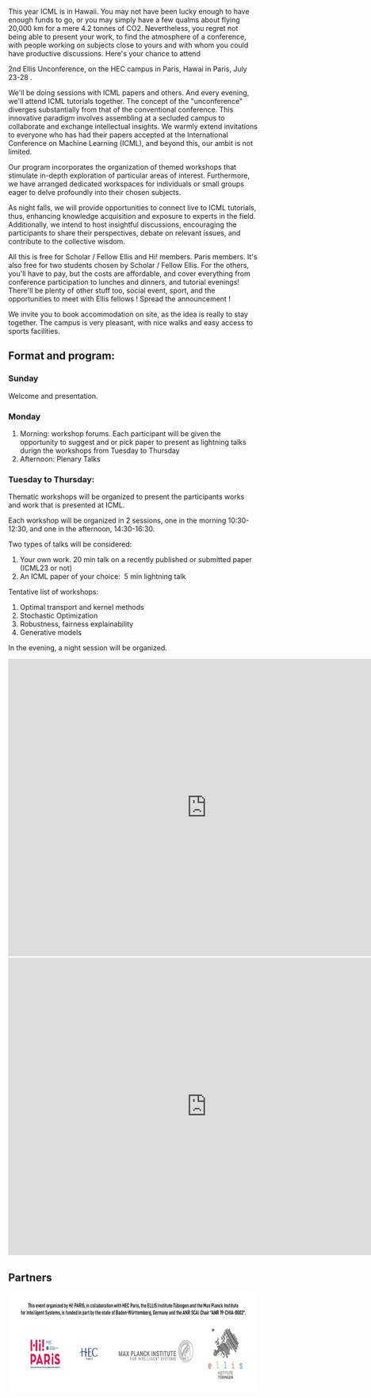 
This year ICML is in Hawaii. You may not have been lucky enough to have enough funds to go, or you may simply have a few qualms about flying 20,000 km for a mere 4.2 tonnes of CO2. Nevertheless, you regret not being able to present your work, to find the atmosphere of a conference, with people working on subjects close to yours and with whom you could have productive discussions. Here's your chance to attend

2nd Ellis Unconference, on the HEC campus in Paris, Hawai in Paris, July 23-28 .

We'll be doing sessions with ICML papers and others. And every evening, we'll attend ICML tutorials together. The concept of the "unconference" diverges substantially from that of the conventional conference. This innovative paradigm involves assembling at a secluded campus to collaborate and exchange intellectual insights. We warmly extend invitations to everyone who has had their papers accepted at the International Conference on Machine Learning (ICML), and beyond this, our ambit is not limited.

Our program incorporates the organization of themed workshops that stimulate in-depth  exploration of particular areas of interest. Furthermore, we have arranged dedicated workspaces for individuals or small groups eager to delve profoundly into their chosen subjects.

As night falls, we will provide opportunities to connect live to ICML tutorials, thus, enhancing knowledge acquisition and exposure to experts in the field. Additionally, we intend to host insightful discussions, encouraging the participants to share their perspectives, debate on relevant issues, and contribute to the collective wisdom.

All this is free for Scholar / Fellow Ellis and Hi! members. Paris members. It's also free for two students chosen by Scholar / Fellow Ellis. For the others, you'll have to pay, but the costs are affordable, and cover everything from conference participation to lunches and dinners, and tutorial evenings! There'll be plenty of other stuff too, social event, sport, and the opportunities to meet with Ellis fellows ! Spread the announcement !

We invite you to book accommodation on site, as the idea is really to stay
together. The campus is very pleasant, with nice walks and easy access to sports
facilities.


## Format and program:

### Sunday
Welcome and presentation.

### Monday
1. Morning: workshop forums. Each participant will be given the opportunity to suggest and or pick paper to present as lightning talks durign the workshops from Tuesday to  Thursday
2. Afternoon: Plenary Talks

### Tuesday to Thursday:
Thematic workshops will be organized to present the participants works and work that is presented at ICML.

Each workshop will be organized in 2 sessions, one in the morning 10:30-12:30, and one in the afternoon, 14:30-16:30.

Two types of talks will be considered:
1. Your own work. 20 min talk on a recently published or submitted paper (ICML23 or not)
2. An ICML paper of your choice:  5 min lightning talk

Tentative list of workshops:
1. Optimal transport and kernel methods
2. Stochastic Optimization
3. Robustness, fairness explainability
4. Generative models

In the evening, a night session will be organized.


<iframe src="https://calendar.google.com/calendar/embed?height=600&wkst=1&bgcolor=%23ffffff&ctz=Europe%2FParis&mode=WEEK&title=ELLIS%20Unconference%202023&showNav=1&hl=en&src=ZTA4ODZjZDcwMmQ0Njg5YzE0MDZmZDQxOWVjMjI3Yjg5MGM3M2U4NmQ0OTcyYzYxYTRiYTgzNTI3YjA0MDAyMkBncm91cC5jYWxlbmRhci5nb29nbGUuY29t&color=%239E69AF&dates=20230723/20230729" width="800" height="600" frameborder="0" scrolling="no"></iframe>

<iframe src="https://calendar.google.com/calendar/embed?height=600&wkst=1&bgcolor=%23ffffff&ctz=Europe%2FParis&mode=WEEK&hl=en&src=ZTA4ODZjZDcwMmQ0Njg5YzE0MDZmZDQxOWVjMjI3Yjg5MGM3M2U4NmQ0OTcyYzYxYTRiYTgzNTI3YjA0MDAyMkBncm91cC5jYWxlbmRhci5nb29nbGUuY29t&color=%234285F4&dates=20230723/20230729" width="800" height="600" frameborder="0" scrolling="no"></iframe>



## Partners

<img src="imgs/footer.jpg" alt="Hi Paris" style="height:200px;">

